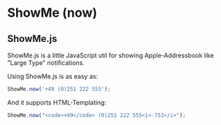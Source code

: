 ShowMe (now)
============

## ShowMe.js

ShowMe.js is a little JavaScript util for showing Apple-Addressbook like "Large Type" notifications.

Using ShowMe.js is as easy as:

```javascript
ShowMe.now('+49 (0)251 222 555');
```

And it supports HTML-Templating:

```javascript
ShowMe.now("<code>+49</code> (0)251 222 555<i>-753</i>");
```
